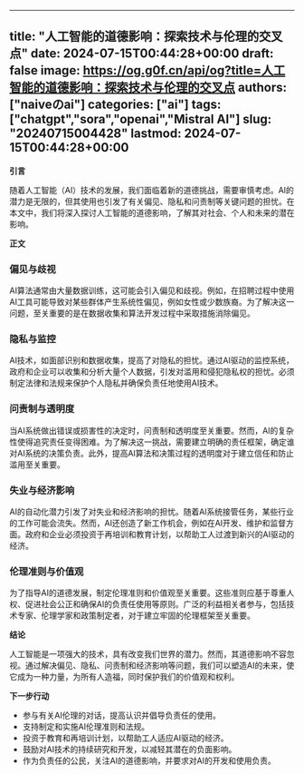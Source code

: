 
---
title: "人工智能的道德影响：探索技术与伦理的交叉点"
date: 2024-07-15T00:44:28+00:00
draft: false
image: https://og.g0f.cn/api/og?title=人工智能的道德影响：探索技术与伦理的交叉点
authors: ["naiveのai"]
categories: ["ai"]
tags: ["chatgpt","sora","openai","Mistral AI"]
slug: "20240715004428"
lastmod: 2024-07-15T00:44:28+00:00
---
**引言**

随着人工智能（AI）技术的发展，我们面临着新的道德挑战，需要审慎考虑。AI的潜力是无限的，但其使用也引发了有关偏见、隐私和问责制等关键问题的担忧。在本文中，我们将深入探讨人工智能的道德影响，了解其对社会、个人和未来的潜在影响。

**正文**

### 偏见与歧视

AI算法通常由大量数据训练，这可能会引入偏见和歧视。例如，在招聘过程中使用AI工具可能导致对某些群体产生系统性偏见，例如女性或少数族裔。为了解决这一问题，至关重要的是在数据收集和算法开发过程中采取措施消除偏见。

### 隐私与监控

AI技术，如面部识别和数据收集，提高了对隐私的担忧。通过AI驱动的监控系统，政府和企业可以收集和分析大量个人数据，引发对滥用和侵犯隐私权的担忧。必须制定法律和法规来保护个人隐私并确保负责任地使用AI技术。

### 问责制与透明度

当AI系统做出错误或损害性的决定时，问责制和透明度至关重要。然而，AI的复杂性使得追究责任变得困难。为了解决这一挑战，需要建立明确的责任框架，确定谁对AI系统的决策负责。此外，提高AI算法和决策过程的透明度对于建立信任和防止滥用至关重要。

### 失业与经济影响

AI的自动化潜力引发了对失业和经济影响的担忧。随着AI系统接管任务，某些行业的工作可能会流失。然而，AI还创造了新工作机会，例如在AI开发、维护和监督方面。政府和企业必须投资于再培训和教育计划，以帮助工人过渡到新兴的AI驱动的经济。

### 伦理准则与价值观

为了指导AI的道德发展，制定伦理准则和价值观至关重要。这些准则应基于尊重人权、促进社会公正和确保AI的负责任使用等原则。广泛的利益相关者参与，包括技术专家、伦理学家和政策制定者，对于建立牢固的伦理框架至关重要。

**结论**

人工智能是一项强大的技术，具有改变我们世界的潜力。然而，其道德影响不容忽视。通过解决偏见、隐私、问责制和经济影响等问题，我们可以塑造AI的未来，使它成为一种力量，为所有人造福，同时保护我们的价值观和权利。

**下一步行动**

* 参与有关AI伦理的对话，提高认识并倡导负责任的使用。
* 支持制定和实施AI伦理准则和法规。
* 投资于教育和再培训计划，以帮助工人适应AI驱动的经济。
* 鼓励对AI技术的持续研究和开发，以减轻其潜在的负面影响。
* 作为负责任的公民，关注AI的道德影响，并要求对AI的开发和使用负责。
